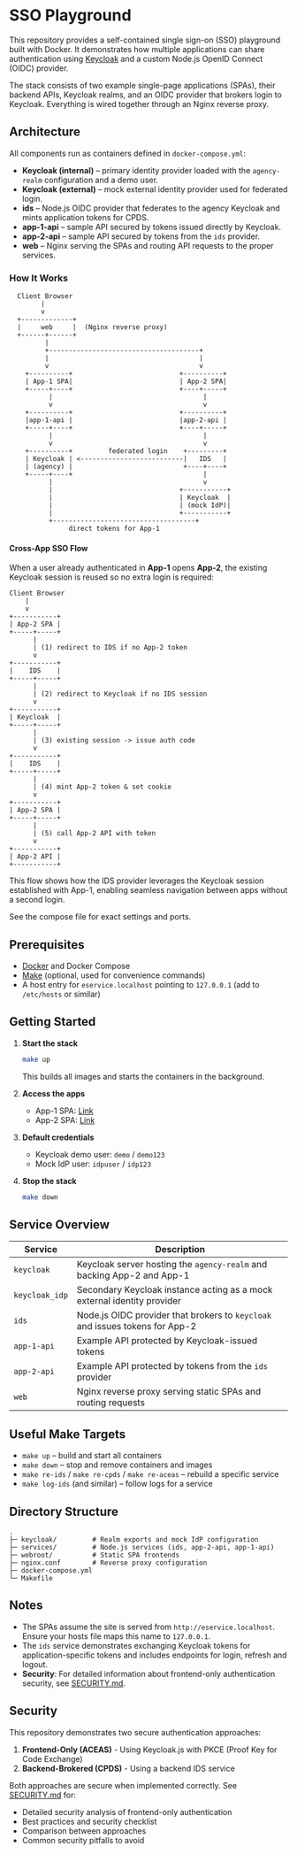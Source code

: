 # SSO Playground

This repository provides a self-contained single sign-on (SSO) playground built with Docker. It demonstrates how multiple applications can share authentication using [Keycloak](https://www.keycloak.org/) and a custom Node.js OpenID Connect (OIDC) provider.

The stack consists of two example single-page applications (SPAs), their backend APIs, Keycloak realms, and an OIDC provider that brokers login to Keycloak. Everything is wired together through an Nginx reverse proxy.

## Architecture

All components run as containers defined in `docker-compose.yml`:

- **Keycloak (internal)** – primary identity provider loaded with the `agency-realm` configuration and a demo user.
- **Keycloak (external)** – mock external identity provider used for federated login.
- **ids** – Node.js OIDC provider that federates to the agency Keycloak and mints application tokens for CPDS.
- **app-1-api** – sample API secured by tokens issued directly by Keycloak.
- **app-2-api** – sample API secured by tokens from the `ids` provider.
- **web** – Nginx serving the SPAs and routing API requests to the proper services.

### How It Works

```
  Client Browser
        |
        v
  +-------------+
  |     web     |  (Nginx reverse proxy)
  +------+------+
         |                      
         +--------------------------------------+
         |                                      |
         v                                      v
    +----------+                           +----------+
    | App-1 SPA|                           | App-2 SPA|
    +-----+----+                           +----+-----+
          |                                      |
          v                                      v
    +----------+                           +----------+
    |app-1-api |                           |app-2-api |
    +-----+----+                           +----+-----+
          |                                      |
          v                                      v
    +----------+         federated login    +---------+
    | Keycloak | <--------------------------|   IDS   |
    | (agency) |                            +----+----+
    +-----+----+                                 |
          |                                      v
          |                                +-----------+
          |                                | Keycloak  |
          |                                | (mock IdP)|
          |                                +-----------+
          +------------------------------------+
               direct tokens for App-1
```

#### Cross-App SSO Flow

When a user already authenticated in **App-1** opens **App-2**, the existing Keycloak
session is reused so no extra login is required:

```
Client Browser
    |
    v
+-----------+
| App-2 SPA |
+-----+-----+
      |
      | (1) redirect to IDS if no App-2 token
      v
+-----------+
|    IDS    |
+-----+-----+
      |
      | (2) redirect to Keycloak if no IDS session
      v
+-----------+
| Keycloak  |
+-----+-----+
      |
      | (3) existing session -> issue auth code
      v
+-----------+
|    IDS    |
+-----+-----+
      |
      | (4) mint App-2 token & set cookie
      v
+-----------+
| App-2 SPA |
+-----+-----+
      |
      | (5) call App-2 API with token
      v
+-----------+
| App-2 API |
+-----------+
```

This flow shows how the IDS provider leverages the Keycloak session established with
App-1, enabling seamless navigation between apps without a second login.

See the compose file for exact settings and ports.

## Prerequisites

- [Docker](https://docs.docker.com/get-docker/) and Docker Compose
- [Make](https://www.gnu.org/software/make/) (optional, used for convenience commands)
- A host entry for `eservice.localhost` pointing to `127.0.0.1` (add to `/etc/hosts` or similar)

## Getting Started

1. **Start the stack**

   ```bash
   make up
   ```

   This builds all images and starts the containers in the background.

2. **Access the apps**

   - App-1 SPA: [Link](http://eservice.localhost/aceas/)
   - App-2 SPA: [Link](http://eservice.localhost/cpds/)

3. **Default credentials**

   - Keycloak demo user: `demo` / `demo123`
   - Mock IdP user: `idpuser` / `idp123`

4. **Stop the stack**

   ```bash
   make down
   ```

## Service Overview

| Service      | Description |
|--------------|-------------|
| `keycloak`   | Keycloak server hosting the `agency-realm` and backing App-2 and App-1 |
| `keycloak_idp` | Secondary Keycloak instance acting as a mock external identity provider |
| `ids`        | Node.js OIDC provider that brokers to `keycloak` and issues tokens for App-2 |
| `app-1-api`  | Example API protected by Keycloak-issued tokens |
| `app-2-api`   | Example API protected by tokens from the `ids` provider |
| `web`        | Nginx reverse proxy serving static SPAs and routing requests |

## Useful Make Targets

- `make up` – build and start all containers
- `make down` – stop and remove containers and images
- `make re-ids` / `make re-cpds` / `make re-aceas` – rebuild a specific service
- `make log-ids` (and similar) – follow logs for a service

## Directory Structure

```
.
├─ keycloak/         # Realm exports and mock IdP configuration
├─ services/         # Node.js services (ids, app-2-api, app-1-api)
├─ webroot/          # Static SPA frontends
├─ nginx.conf        # Reverse proxy configuration
├─ docker-compose.yml
└─ Makefile
```

## Notes

- The SPAs assume the site is served from `http://eservice.localhost`. Ensure your hosts file maps this name to `127.0.0.1`.
- The `ids` service demonstrates exchanging Keycloak tokens for application-specific tokens and includes endpoints for login, refresh and logout.
- **Security**: For detailed information about frontend-only authentication security, see [SECURITY.md](./SECURITY.md).

## Security

This repository demonstrates two secure authentication approaches:

1. **Frontend-Only (ACEAS)** - Using Keycloak.js with PKCE (Proof Key for Code Exchange)
2. **Backend-Brokered (CPDS)** - Using a backend IDS service

Both approaches are secure when implemented correctly. See [SECURITY.md](./SECURITY.md) for:
- Detailed security analysis of frontend-only authentication
- Best practices and security checklist
- Comparison between approaches
- Common security pitfalls to avoid
